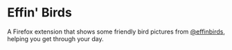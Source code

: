 Effin' Birds
===================

A Firefox extension that shows some friendly bird pictures from [@effinbirds](https://twitter.com/effinbirds),
helping you get through your day.
